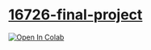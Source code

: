 # [16726-final-project](https://shivaperi.github.io/16726-projects/project/)

<a href="https://colab.research.google.com/github/shivaPeri/16726-final-project/blob/main/training.ipynb" target="_parent"><img src="https://colab.research.google.com/assets/colab-badge.svg" alt="Open In Colab"/></a>
